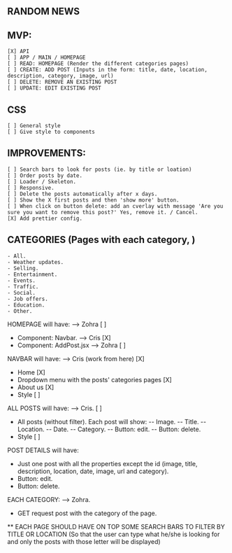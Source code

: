 ## RANDOM NEWS

## MVP:

    [X] API
    [ ] APP / MAIN / HOMEPAGE
    [ ] READ: HOMEPAGE (Render the different categories pages)
    [ ] CREATE: ADD POST (Inputs in the form: title, date, location, description, category, image, url)
    [ ] DELETE: REMOVE AN EXISTING POST
    [ ] UPDATE: EDIT EXISTING POST

## CSS

    [ ] General style
    [ ] Give style to components

## IMPROVEMENTS:

    [ ] Search bars to look for posts (ie. by title or loation)
    [ ] Order posts by date.
    [ ] Loader / Skeleton.
    [ ] Responsive.
    [ ] Delete the posts automatically after x days.
    [ ] Show the X first posts and then 'show more' button.
    [ ] When click on button delete: add an cverlay with message 'Are you sure you want to remove this post?' Yes, remove it. / Cancel.
    [X] Add prettier config.

## CATEGORIES (Pages with each category, )

    - All.
    - Weather updates.
    - Selling.
    - Entertainment.
    - Events.
    - Traffic.
    - Social.
    - Job offers.
    - Education.
    - Other.

HOMEPAGE will have: --> Zohra [ ]

- Component: Navbar. --> Cris [X]
- Component: AddPost.jsx --> Zohra [ ]

NAVBAR will have: --> Cris (work from here) [X]

- Home [X]
- Dropdown menu with the posts' categories pages [X]
- About us [X]
- Style [ ]

ALL POSTS will have: --> Cris. [ ]

- All posts (without filter). Each post will show:
  -- Image.
  -- Title.
  -- Location.
  -- Date.
  -- Category.
  -- Button: edit.
  -- Button: delete.
- Style [ ]

POST DETAILS will have:

- Just one post with all the properties except the id (image, title, description, location, date, image, url and category).
- Button: edit.
- Button: delete.

EACH CATEGORY: --> Zohra.

- GET request post with the category of the page.

\*\* EACH PAGE SHOULD HAVE ON TOP SOME SEARCH BARS TO FILTER BY TITLE OR LOCATION (So that the user can type what he/she is looking for and only the posts with those letter will be displayed)
